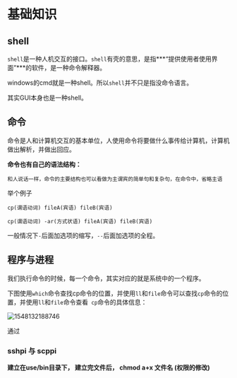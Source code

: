 # 基础知识

## shell

```shell```是一种人机交互的接口。```shell```有壳的意思，是指***“提供使用者使用界面”***的软件，是一种命令解释器。

windows的cmd就是一种shell。所以```shell```并不只是指没命令语言。

其实GUI本身也是一种shell。

## 命令

命令是人和计算机交互的基本单位，人使用命令将要做什么事传给计算机，计算机做出解析，并做出回应。

**命令也有自己的语法结构：**

```和人说话一样，命令的主要结构也可以看做为主谓宾的简单句和复杂句，在命令中，省略主语```

举个例子

```cp(谓语动词) fileA(宾语) fileB(宾语)```

```cp(谓语动词) -ar(方式状语) fileA(宾语) fileB(宾语)```

一般情况下``-``后面加选项的缩写，``--``后面加选项的全程。

## 程序与进程

我们执行命令的时候，每一个命令，其实对应的就是系统中的一个程序。

下图使用```which```命令查找cp命令的位置，并使用```ll```和```file```命令可以查找```cp```命令的位置，并使用```ll```和```file```命令查看``` cp```命令的具体信息：

![1548132188746](/home/changyin/.config/Typora/typora-user-images/1548132188746.png)

通过

### sshpi 与 scppi

**建立在use/bin目录下， 建立完文件后， chmod a+x 文件名 (权限的修改)**

